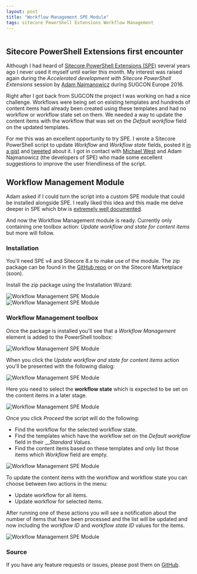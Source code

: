 ```yaml
---
layout: post
title: "Workflow Management SPE Module"
tags: sitecore PowerShell Extensions Workflow Management
---
```


<a href="" target="_blank">
  <img class="u-max-full-width" src="" alt="">
</a>

## Sitecore PowerShell Extensions first encounter

Although I had heard of [Sitecore PowerShell Extensions (SPE)](https://marketplace.sitecore.net/Modules/S/Sitecore_PowerShell_console.aspx) several years ago I never used it myself until earlier this month. 
My interest was raised again during the _Accelerated development with Sitecore PowerShell Extensions_ session by [Adam Najmanowicz](https://twitter.com/adamnaj) during SUGCON Europe 2016. 

Right after I got back from SUGCON the project I was working on had a nice challenge. Workflows were being set on existing templates and hundreds of content items had already been created using these templates and had no workflow or workflow state set on them.
We needed a way to update the content items with the workflow that was set on the _Default workflow_ field on the updated templates.

For me this was an excellent opportunity to try SPE. I wrote a Sitecore PowerShell script to update _Workflow_ and _Workflow state_ fields, posted it [in a gist](https://gist.github.com/marcduiker/950e0358bb4752ed5b047931a8c958c1) and [tweeted](https://twitter.com/marcduiker/status/728375187431936000) about it. I got in contact with [Michael West](https://twitter.com/michaelwest101) and Adam Najmanowicz (the developers of SPE) who made some excellent suggestions to improve the user friendliness of the script.

## Workflow Management Module
Adam asked if I could turn the script into a custom SPE module that could be installed alongside SPE. I really liked this idea and this made me delve deeper in SPE which btw is [extremely well documented](https://sitecorepowershell.gitbooks.io/sitecore-powershell-extensions/content/).

And now the Workflow Management module is ready. Currently only containing one toolbox action: _Update workflow and state for content items_ but more will follow.

### Installation

You'll need SPE v4 and Sitecore 8.x to make use of the module. The zip package can be found in the [GitHub repo](https://github.com/marcduiker/SPE-Modules/blob/master/sitecore-packages/Workflow%20Management%20SPE%20Module-1.0.zip) or on the Sitecore Marketplace (soon).

Install the zip package using the Installation Wizard:

<img class="u-max-full-width" src="{{ site.url }}/assets/2016/05/16/workflow_mamangement_install1.png" alt="Workflow Management SPE Module">

<img class="u-max-full-width" src="{{ site.url }}/assets/2016/05/16/workflow_mamangement_install2.png" alt="Workflow Management SPE Module">

### Workflow Management toolbox

Once the package is installed you'll see that a _Workflow Management_ element is added to the PowerShell toolbox:

<img class="u-max-full-width" src="{{ site.url }}/assets/2016/05/16/workflow_mamangement_toolbox.png" alt="Workflow Management SPE Module">

When you click the _Update workflow and state for content items_ action you'll be presented with the following dialog: 

<img class="u-max-full-width" src="{{ site.url }}/assets/2016/05/16/workflow_mamangement_dialog1.png" alt="Workflow Management SPE Module">

Here you need to select the __workflow state__ which is expected to be set on the content items in a later stage. 

<img class="u-max-full-width" src="{{ site.url }}/assets/2016/05/16/workflow_mamangement_dialog2.png" alt="Workflow Management SPE Module">

Once you click _Proceed_ the script will do the following:
- Find the workflow for the selected workflow state.
- Find the templates which have the workflow set on the _Default workflow_ field in their ___Standard Values_.
- Find the content items based on these templates and only list those items which _Workflow_ field are empty.

<img class="u-max-full-width" src="{{ site.url }}/assets/2016/05/16/workflow_mamangement_report1.png" alt="Workflow Management SPE Module">

To update the content items with the workflow and workflow state you can choose between two actions in the menu:
- Update workflow for all items.
- Update workflow for selected items.

After running one of these actions you will see a notification about the number of items that have been processed and the list will be updated and now including the _workflow ID_ and _workflow state ID_ values for the items. 

<img class="u-max-full-width" src="{{ site.url }}/assets/2016/05/16/workflow_mamangement_report2.png" alt="Workflow Management SPE Module">

### Source

If you have any feature requests or issues, please post them on [GitHub](https://github.com/marcduiker/SPE-Modules).
